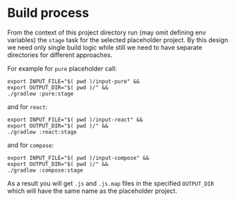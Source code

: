 # Build process

From the context of this project directory run (may omit defining env variables) the `stage` task
for the selected placeholder project. By this design we need only single build logic while still
we need to have separate directories for different approaches.

For example for `pure` placeholder call:
```
export INPUT_FILE="$( pwd )/input-pure" &&
export OUTPUT_DIR="$( pwd )/" &&
./gradlew :pure:stage
```
and for `react`:
```
export INPUT_FILE="$( pwd )/input-react" &&
export OUTPUT_DIR="$( pwd )/" &&
./gradlew :react:stage
```
and for `compose`:
```
export INPUT_FILE="$( pwd )/input-compose" &&
export OUTPUT_DIR="$( pwd )/" &&
./gradlew :compose:stage
```

As a result you will get `.js` and `.js.map` files in the specified `OUTPUT_DIR` which will have
the same name as the placeholder project.

